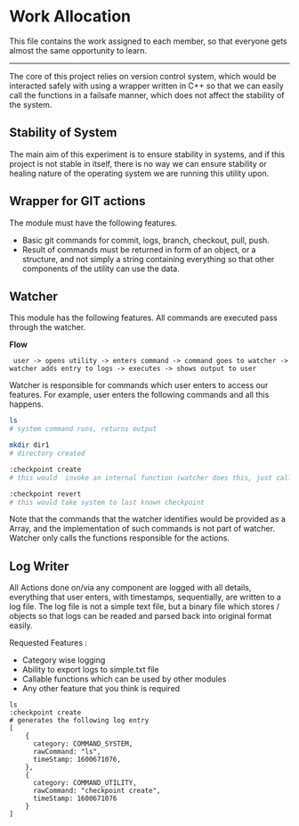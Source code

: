 # Work Allocation

This file contains the work assigned to each member, so that everyone gets almost the same opportunity to learn.

---

The core of this project relies on version control system, which would be interacted safely with using a wrapper written in C++ so that we can easily call the functions in a failsafe manner, which does not affect the stability of the system.

## Stability of System

The main aim of this experiment is to ensure stability in systems, and if this project is not stable in itself, there is no way we can ensure stability or healing nature of the operating system we are running this utility upon.

## Wrapper for GIT actions

The module must have the following features.

- Basic git commands for commit, logs, branch, checkout, pull, push.
- Result of commands must be returned in form of an object, or a structure, and not simply a string containing everything so that other components of the utility can use the data.

## Watcher

This module has the following features. All commands are executed pass through the watcher.

**Flow**

` user -> opens utility -> enters command -> command goes to watcher -> watcher adds entry to logs -> executes -> shows output to user`

Watcher is responsible for commands which user enters to access our features. For example, user enters the following commands and all this happens.

```bash
ls
# system command runs, returns output

mkdir dir1
# directory created

:checkpoint create
# this would  invoke an internal function (watcher does this, just calling that function) which in turn does whats' required. For instance, in this example, it creates a checkpoint in the system timeline.

:checkpoint revert
# this would take system to last known checkpoint
```

Note that the commands that the watcher identifies would be provided as a Array<string>, and the implementation of such commands is not part of watcher. Watcher only calls the functions responsible for the actions.

## Log Writer

All Actions done on/via any component are logged with all details, everything that user enters, with timestamps, sequentially, are written to a log file. The log file is not a simple text file, but a binary file which stores / objects so that logs can be readed and parsed back into original format easily.

Requested Features :

- Category wise logging
- Ability to export logs to simple.txt file
- Callable functions which can be used by other modules
- Any other feature that you think is required

```dotnetcli
ls
:checkpoint create
# generates the following log entry
[
    {
      category: COMMAND_SYSTEM,
      rawCommand: "ls",
      timeStamp: 1600671076,
    },
    {
      category: COMMAND_UTILITY,
      rawCommand: "checkpoint create",
      timeStamp: 1600671076
    }
]
```
